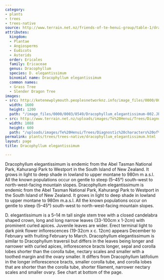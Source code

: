 ```yaml
---
category:
- plants
- trees
- trees-native
source: http://www.terrain.net.nz/friends-of-te-henui-group/table-1/dracophyllum-elegantissimum.html
attributes:
  kingdom:
  - Plantae
  - Angiosperms
  - Eudicots
  - Asterids
  order: Ericales
  family: Ericaceae
  genus: Dracophyllum
  species: D. elegantissimum
  binomial name: Dracophyllum elegantissimum
  common names:
  - Grass Tree
  - Slender Dragon Tree
images:
- src: http://ketenewplymouth.peoplesnetworknz.info/image_files/0000/0003/8549/Dracophyllum_elegantissimum-002.JPG
  width: 1600
  height: 1200
  path: "/image_files/0000/0003/8549/Dracophyllum_elegantissimum-002.JPG"
- src: http://www.terrain.net.nz/uploads/images/Te%20Henui/Trees/Diagnostic%20characters%20of%20Dracophyllum.jpg
  width: 1088
  height: 600
  path: "/uploads/images/Te%20Henui/Trees/Diagnostic%20characters%20of%20Dracophyllum.jpg"
permalink: plants/trees/trees-native/dracophyllum_elegantissimum.html
layout: page
title: Dracophyllum elegantissimum

---
```

Dracophyllum elegantissimum is endemic from the Abel Tasman National Park, Kahurangi Park to Westport in the South Island of New Zealand. It grows in light to deep shade in lowland to upper montane to 980m m a.s.l. All the known populations occur on gentle to steep (5–45°) south-west to north-west-facing mountain slopes. Dracophyllum elegantissimum is endemic from the Abel Tasman National Park, Kahurangi Park to Westport in the South Island of New Zealand. It grows in light to deep shade in lowland to upper montane to 980m m.a.s.l. All the known populations occur on gentle to steep (5–45°) south-west to north-west-facing mountain slopes.

D. elegantissimum is a 5–14 m tall single stem tree with a closed candelabra shaped crown, long and long narrow leaves (33-100cm x 1-2cm) with prominent curled apices. Juvenile leaves are wider.
Erect terminal light to dark pink flower inflorescences (19-32cm x c. 12cm) appears December to February with fruiting February to March.
Dracophyllum elegantissimum is similar to Dracophyllum traversii but differs in the leaves being longer and narrower with curled apices, inflorescence bracts longer, sepal and corolla lobes shorter than the corolla tube, nectary scales and smaller with a toothed margin and the ovary smaller.
It differs from Dracophyllum latifolium in the longer inflorescence bracts, smaller corolla tube, and corolla lobes that are shorter than the corolla tube, shorter filament, narrower nectary scales and smaller ovary. See chart at bottom of the page.
